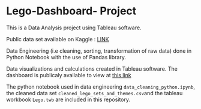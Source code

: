 # Lego-Dashboard- Project

This is a Data Analysis project using Tableau software. 

Public data set available on Kaggle : [LINK](https://www.kaggle.com/datasets/jkraak/lego-sets-and-themes-database)

Data Engineering (i.e cleaning, sorting, transformation of raw data) done in Python Notebook with the use of Pandas library. 

Data visualizations and calculations created in Tableau software. 
The dashboard is publicaly available to view at [this link](https://public.tableau.com/app/profile/peter.paing6059/viz/Lego_17587504576120/LegoDashboard) 

The python notebook used in data engineering `data_cleaning_python.ipynb`, the cleaned data set `cleaned_lego_sets_and_themes.csv`and the tableau workbook `Lego.twb` are included in this repository. 





